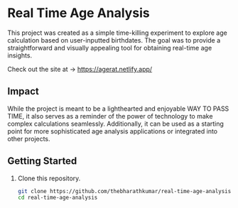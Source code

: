 # Real Time Age Analysis

This project was created as a simple time-killing experiment to explore age calculation based on user-inputted birthdates. The goal was to provide a straightforward and visually appealing tool for obtaining real-time age insights.

Check out the site at -> https://agerat.netlify.app/

## Impact

While the project is meant to be a lighthearted and enjoyable WAY TO PASS TIME, it also serves as a reminder of the power of technology to make complex calculations seamlessly. Additionally, it can be used as a starting point for more sophisticated age analysis applications or integrated into other projects.

## Getting Started

1. Clone this repository.
   ```bash
   git clone https://github.com/thebharathkumar/real-time-age-analysis.git
   cd real-time-age-analysis
